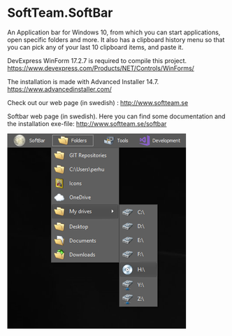 # SoftTeam.SoftBar
An Application bar for Windows 10, from which you can start applications, open specific folders and more. It also has a clipboard history menu so that you can pick any of your last 10 clipboard items, and paste it.

DevExpress WinForm 17.2.7 is required to compile this project. https://www.devexpress.com/Products/NET/Controls/WinForms/

The installation is made with Advanced Installer 14.7. https://www.advancedinstaller.com/

Check out our web page (in swedish) : http://www.softteam.se

Softbar web page (in swedish). Here you can find some documentation and the installation exe-file: http://www.softteam.se/softbar

![SoftBar](https://github.com/Hultan/SoftTeam.SoftBar/blob/master/SoftBar.PNG?raw=true "Title")

